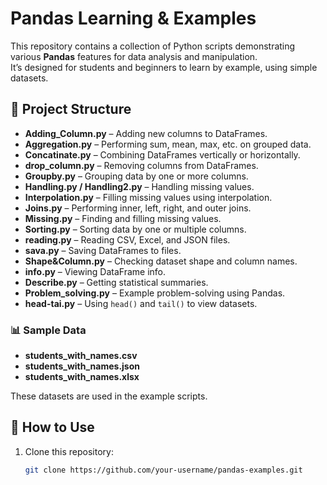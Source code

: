 # Pandas Learning & Examples

This repository contains a collection of Python scripts demonstrating various **Pandas** features for data analysis and manipulation.  
It’s designed for students and beginners to learn by example, using simple datasets.

## 📂 Project Structure
- **Adding_Column.py** – Adding new columns to DataFrames.
- **Aggregation.py** – Performing sum, mean, max, etc. on grouped data.
- **Concatinate.py** – Combining DataFrames vertically or horizontally.
- **drop_column.py** – Removing columns from DataFrames.
- **Groupby.py** – Grouping data by one or more columns.
- **Handling.py / Handling2.py** – Handling missing values.
- **Interpolation.py** – Filling missing values using interpolation.
- **Joins.py** – Performing inner, left, right, and outer joins.
- **Missing.py** – Finding and filling missing values.
- **Sorting.py** – Sorting data by one or multiple columns.
- **reading.py** – Reading CSV, Excel, and JSON files.
- **sava.py** – Saving DataFrames to files.
- **Shape&Column.py** – Checking dataset shape and column names.
- **info.py** – Viewing DataFrame info.
- **Describe.py** – Getting statistical summaries.
- **Problem_solving.py** – Example problem-solving using Pandas.
- **head-tai.py** – Using `head()` and `tail()` to view datasets.

### 📊 Sample Data
- **students_with_names.csv**
- **students_with_names.json**
- **students_with_names.xlsx**

These datasets are used in the example scripts.

## 🚀 How to Use
1. Clone this repository:
   ```bash
   git clone https://github.com/your-username/pandas-examples.git
